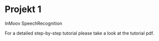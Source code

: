 # Projekt 1

InMoov SpeechRecognition

For a detailed step-by-step tutorial please take a look at the tutorial pdf.
